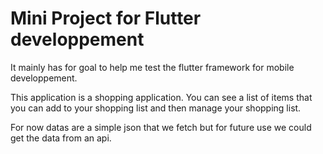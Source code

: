 # Mini Project for Flutter developpement

It mainly has for goal to help me test the flutter framework for mobile developpement. 

This application is a shopping application. You can see a list of items that you can add to your shopping list and then manage your shopping list.

For now datas are a simple json that we fetch but for future use we could get the data from an api.